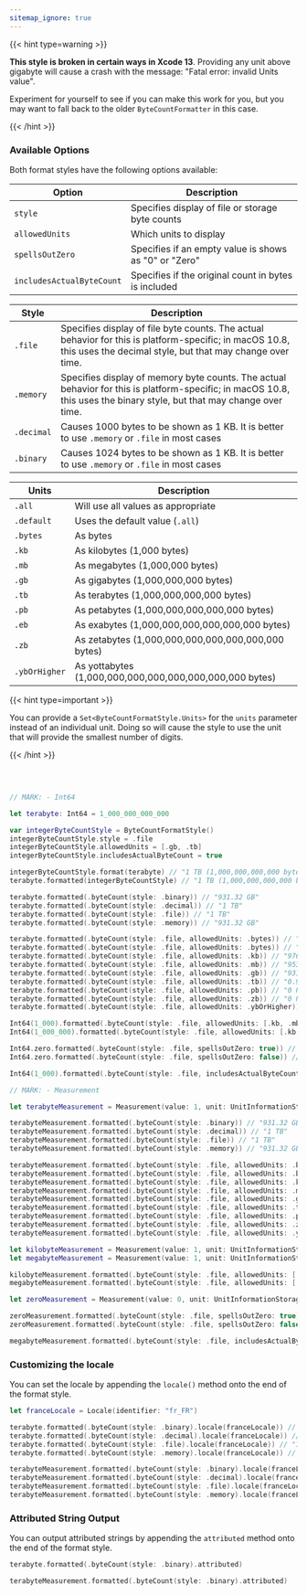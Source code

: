 ```yaml
---
sitemap_ignore: true
---
```


{{< hint type=warning >}}

**This style is broken in certain ways in Xcode 13**. Providing any unit above gigabyte will cause a crash with the message: "Fatal error: invalid Units value".

Experiment for yourself to see if you can make this work for you, but you may want to fall back to the older `ByteCountFormatter` in this case.

{{< /hint >}}

### Available Options

Both format styles have the following options available:

| Option                    | Description                                           |
| ------------------------- | ----------------------------------------------------- |
| `style`                   | Specifies display of file or storage byte counts      |
| `allowedUnits`            | Which units to display                                |
| `spellsOutZero`           | Specifies if an empty value is shows as "0" or "Zero" |
| `includesActualByteCount` | Specifies if the original count in bytes is included  |

| Style      | Description                                                                                                                                                           |
| ---------- | --------------------------------------------------------------------------------------------------------------------------------------------------------------------- |
| `.file`    | Specifies display of file byte counts. The actual behavior for this is platform-specific; in macOS 10.8, this uses the decimal style, but that may change over time.  |
| `.memory`  | Specifies display of memory byte counts. The actual behavior for this is platform-specific; in macOS 10.8, this uses the binary style, but that may change over time. |
| `.decimal` | Causes 1000 bytes to be shown as 1 KB. It is better to use `.memory` or `.file` in most cases                                                                         |
| `.binary`  | Causes 1024 bytes to be shown as 1 KB. It is better to use `.memory` or `.file` in most cases                                                                         |

| Units         | Description                                             |
| ------------- | ------------------------------------------------------- |
| `.all`        | Will use all values as appropriate                      |
| `.default`    | Uses the default value (`.all`)                         |
| `.bytes`      | As bytes                                                |
| `.kb`         | As kilobytes (1,000 bytes)                              |
| `.mb`         | As megabytes (1,000,000 bytes)                          |
| `.gb`         | As gigabytes (1,000,000,000 bytes)                      |
| `.tb`         | As terabytes (1,000,000,000,000 bytes)                  |
| `.pb`         | As petabytes (1,000,000,000,000,000 bytes)              |
| `.eb`         | As exabytes (1,000,000,000,000,000,000 bytes)           |
| `.zb`         | As zetabytes (1,000,000,000,000,000,000,000 bytes)      |
| `.ybOrHigher` | As yottabytes (1,000,000,000,000,000,000,000,000 bytes) |

{{< hint type=important >}}

You can provide a `Set<ByteCountFormatStyle.Units>` for the `units` parameter instead of an individual unit. Doing so will cause the style to use the unit that will provide the smallest number of digits.

{{< /hint >}}

<p>&nbsp;</p>

``` Swift

// MARK: - Int64

let terabyte: Int64 = 1_000_000_000_000

var integerByteCountStyle = ByteCountFormatStyle()
integerByteCountStyle.style = .file
integerByteCountStyle.allowedUnits = [.gb, .tb]
integerByteCountStyle.includesActualByteCount = true

integerByteCountStyle.format(terabyte) // "1 TB (1,000,000,000,000 bytes)"
terabyte.formatted(integerByteCountStyle) // "1 TB (1,000,000,000,000 bytes)"

terabyte.formatted(.byteCount(style: .binary)) // "931.32 GB"
terabyte.formatted(.byteCount(style: .decimal)) // "1 TB"
terabyte.formatted(.byteCount(style: .file)) // "1 TB"
terabyte.formatted(.byteCount(style: .memory)) // "931.32 GB"

terabyte.formatted(.byteCount(style: .file, allowedUnits: .bytes)) // "1,000,000,000,000 bytes"
terabyte.formatted(.byteCount(style: .file, allowedUnits: .bytes)) // "1,000,000,000,000 bytes"
terabyte.formatted(.byteCount(style: .file, allowedUnits: .kb)) // "976,562,500 kB"
terabyte.formatted(.byteCount(style: .file, allowedUnits: .mb)) // "953,674.3 MB"
terabyte.formatted(.byteCount(style: .file, allowedUnits: .gb)) // "931.32 GB"
terabyte.formatted(.byteCount(style: .file, allowedUnits: .tb)) // "0.91 TB"
terabyte.formatted(.byteCount(style: .file, allowedUnits: .pb)) // "0 PB"
terabyte.formatted(.byteCount(style: .file, allowedUnits: .zb)) // "0 PB"
terabyte.formatted(.byteCount(style: .file, allowedUnits: .ybOrHigher)) // 0 PB

Int64(1_000).formatted(.byteCount(style: .file, allowedUnits: [.kb, .mb])) // "1 kB"
Int64(1_000_000).formatted(.byteCount(style: .file, allowedUnits: [.kb, .mb])) // "1 MB"

Int64.zero.formatted(.byteCount(style: .file, spellsOutZero: true)) // "Zero kB"
Int64.zero.formatted(.byteCount(style: .file, spellsOutZero: false)) // "0 bytes"

Int64(1_000).formatted(.byteCount(style: .file, includesActualByteCount: true)) // "1 kB (1,000 bytes)"

// MARK: - Measurement

let terabyteMeasurement = Measurement(value: 1, unit: UnitInformationStorage.terabytes)

terabyteMeasurement.formatted(.byteCount(style: .binary)) // "931.32 GB"
terabyteMeasurement.formatted(.byteCount(style: .decimal)) // "1 TB"
terabyteMeasurement.formatted(.byteCount(style: .file)) // "1 TB"
terabyteMeasurement.formatted(.byteCount(style: .memory)) // "931.32 GB"

terabyteMeasurement.formatted(.byteCount(style: .file, allowedUnits: .bytes)) // "1,000,000,000,000 bytes"
terabyteMeasurement.formatted(.byteCount(style: .file, allowedUnits: .bytes)) // "1,000,000,000,000 bytes"
terabyteMeasurement.formatted(.byteCount(style: .file, allowedUnits: .kb)) // "976,562,500 kB"
terabyteMeasurement.formatted(.byteCount(style: .file, allowedUnits: .mb)) // "953,674.3 MB"
terabyteMeasurement.formatted(.byteCount(style: .file, allowedUnits: .gb)) // "931.32 GB"
terabyteMeasurement.formatted(.byteCount(style: .file, allowedUnits: .tb)) // "0.91 TB"
terabyteMeasurement.formatted(.byteCount(style: .file, allowedUnits: .pb)) // "0 PB"
terabyteMeasurement.formatted(.byteCount(style: .file, allowedUnits: .zb)) // "0 PB"
terabyteMeasurement.formatted(.byteCount(style: .file, allowedUnits: .ybOrHigher)) // 0 PB

let kilobyteMeasurement = Measurement(value: 1, unit: UnitInformationStorage.kilobytes)
let megabyteMeasurement = Measurement(value: 1, unit: UnitInformationStorage.megabytes)

kilobyteMeasurement.formatted(.byteCount(style: .file, allowedUnits: [.kb, .mb])) // "1 kB"
megabyteMeasurement.formatted(.byteCount(style: .file, allowedUnits: [.kb, .mb])) // "1 MB"

let zeroMeasurement = Measurement(value: 0, unit: UnitInformationStorage.bytes)

zeroMeasurement.formatted(.byteCount(style: .file, spellsOutZero: true)) // "Zero kB"
zeroMeasurement.formatted(.byteCount(style: .file, spellsOutZero: false)) // "0 bytes"

megabyteMeasurement.formatted(.byteCount(style: .file, includesActualByteCount: true)) // "1 MB (1,000,000 bytes)"

```

### Customizing the locale

You can set the locale by appending the `locale()` method onto the end of the format style.

``` Swift
let franceLocale = Locale(identifier: "fr_FR")

terabyte.formatted(.byteCount(style: .binary).locale(franceLocale)) // "931,32 Go"
terabyte.formatted(.byteCount(style: .decimal).locale(franceLocale)) // "1To"
terabyte.formatted(.byteCount(style: .file).locale(franceLocale)) // "1To"
terabyte.formatted(.byteCount(style: .memory).locale(franceLocale)) // "931,32 Go"

terabyteMeasurement.formatted(.byteCount(style: .binary).locale(franceLocale)) // "931,32 Go"
terabyteMeasurement.formatted(.byteCount(style: .decimal).locale(franceLocale)) // "1To"
terabyteMeasurement.formatted(.byteCount(style: .file).locale(franceLocale)) // "1To"
terabyteMeasurement.formatted(.byteCount(style: .memory).locale(franceLocale)) // "931,32 Go"
```

<h3>Attributed String Output</h3>

You can output attributed strings by appending the `attributed` method onto the end of the format style.

``` Swift
terabyte.formatted(.byteCount(style: .binary).attributed)

terabyteMeasurement.formatted(.byteCount(style: .binary).attributed)
```